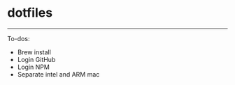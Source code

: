 # dotfiles

---

To-dos:

-   Brew install
-   Login GitHub
-   Login NPM
-   Separate intel and ARM mac
